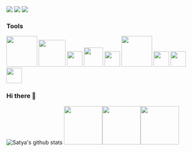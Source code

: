 
[<img src="https://img.shields.io/badge/medium-%2312100E.svg?&style=for-the-badge&logo=medium&logoColor=white" />](https://medium.com/@muralidhar.peddireddi)  [<img src="https://img.shields.io/badge/linkedin-%230077B5.svg?&style=for-the-badge&logo=linkedin&logoColor=white" />](https://www.linkedin.com/in/satya-muralidhar-peddireddi-9b312a176/) [<img src = "https://img.shields.io/badge/instagram-%23E4405F.svg?&style=for-the-badge&logo=instagram&logoColor=white">](https://www.instagram.com/satya_muralidhar/) 

### Tools

<img src="https://download.logo.wine/logo/Microsoft_Azure/Microsoft_Azure-Logo.wine.png" width="80"> <img src="https://i1.wp.com/www.cloudworkbench.com/wp-content/uploads/2020/10/aws-logo-1.png?fit=517%2C517&ssl=1" width="70"> <img src="https://www.terraform.io/assets/images/og-image-8b3e4f7d.png" width="40"> <img src="https://i2.wp.com/www.stefreitag.de/wp/wp-content/uploads/2018/05/Packer_VerticalLogo_FullColor.png?fit=678%2C677&ssl=1" width="50"> <img src="https://upload.wikimedia.org/wikipedia/commons/thumb/2/24/Ansible_logo.svg/1200px-Ansible_logo.svg.png" width="40"> <img src="https://download.logo.wine/logo/Kubernetes/Kubernetes-Logo.wine.png" width="80">
<img src="https://miro.medium.com/max/4000/0*4Z6mwORGhtSAgeQ2.png" width="40"> <img src="https://pbs.twimg.com/profile_images/1146317507/twitter_400x400.png" width="40"> <img src="https://camo.githubusercontent.com/91de473fa3f2f749a56effc3e64f1049d108251f/68747470733a2f2f75706c6f61642e77696b696d656469612e6f72672f77696b6970656469612f636f6d6d6f6e732f7468756d622f632f63332f507974686f6e2d6c6f676f2d6e6f746578742e7376672f37363870782d507974686f6e2d6c6f676f2d6e6f746578742e7376672e706e67" width="40">


### Hi there 👋

![Satya's github stats](https://github-readme-stats.vercel.app/api?username=satyamuralidhar&show_icons=true)
<img src="https://i.giphy.com/media/LMt9638dO8dftAjtco/200.webp" width="100"><img src="https://i.giphy.com/media/KzJkzjggfGN5Py6nkT/200.webp" width="100"><img src="https://i.giphy.com/media/IdyAQJVN2kVPNUrojM/200.webp" width="100">
